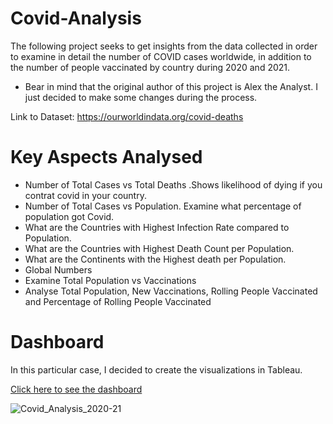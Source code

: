 # Covid-Analysis

The following project seeks to get insights from the data collected in order to examine in detail the number of COVID cases worldwide, in addition to the number 
of people vaccinated by country during 2020 and 2021.

+ Bear in mind that the original author of this project is Alex the Analyst. I just decided to make some changes during the process.

Link to Dataset: https://ourworldindata.org/covid-deaths


# Key Aspects Analysed 
 + Number of Total Cases vs Total Deaths .Shows likelihood of dying if you contrat covid in your country.
 + Number of Total Cases vs Population. Examine what percentage of population got Covid.
 + What are the Countries with Highest Infection Rate compared to Population.
 + What are the Countries with Highest Death Count per Population.
 + What are the Continents with the Highest death per Population.
 + Global Numbers
 + Examine Total Population vs Vaccinations
 + Analyse Total Population, New Vaccinations, Rolling People Vaccinated and Percentage of Rolling People Vaccinated
 
 
 # Dashboard
 
 In this particular case, I decided to create the visualizations in Tableau.

[Click here to see the dashboard](https://public.tableau.com/app/profile/karlis.herrera/viz/CovidAnalysis2020-2021/Covid_Analysis_2020-21?publish=yes)
 

![Covid_Analysis_2020-21](https://user-images.githubusercontent.com/123211885/219758755-cf05e9ba-7c52-40f9-b7b9-fe5d8fbc19cd.png)
